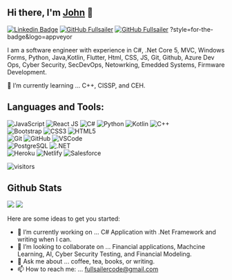 ## Hi there, I'm [John](https://github.com/Fullsailer) 👋

[![Linkedin Badge](https://img.shields.io/badge/LinkedIn-0077B5?style=for-the-badge&logo=linkedin&logoColor=white&link=https://www.linkedin.com/in/john-flynn-499358156)](https://linkedin.com/in/john-flynn-499358156)
[![GitHub Fullsailer](https://img.shields.io/github/followers/Fullsailer?label=follow&style=social)](https://github.com/Fullsailer)
[![GitHub Fullsailer](https://img.shields.io/github/followers/Fullsailer?style=for-the-badge&logo=social)](https://github.com/Fullsailer)
?style=for-the-badge&logo=appveyor	


I am a software engineer with experience in C#, .Net Core 5, MVC, Windows Forms, Python, Java,Kotlin, Flutter, Html, CSS, JS, Git, Github, Azure Dev Ops, Cyber Security, SecDevOps, Netowrking, Emedded Systems, Firmware Development.

🌱 I’m currently learning ... C++, CISSP, and CEH.  
  
  

## Languages and Tools:
  ![JavaScript](https://img.shields.io/badge/-JavaScript-black?style=flat-square&logo=javascript)
  ![React JS](https://img.shields.io/badge/-ReactJS-black?style=flat-square&logo=react)
  ![C#](https://img.shields.io/badge/-C%23-007ACC?style=flat-square&logo=c-sharp)
  ![Python](https://img.shields.io/badge/-Python-white?style=flat-square&logo=Python)
  ![Kotlin](https://img.shields.io/badge/-Kotlin-purple?style=flat-square&logo=Kotlin)
  ![C++](https://img.shields.io/badge/-C++-blue?style=flat-square&logo=C++)
<br>
  ![Bootstrap](https://img.shields.io/badge/-Bootstrap-563D7C?style=flat-square&logo=bootstrap)
  ![CSS3](https://img.shields.io/badge/-CSS3-1572B6?style=flat-square&logo=css3)
  ![HTML5](https://img.shields.io/badge/-HTML5-E34F26?style=flat-square&logo=html5&logoColor=white)
<br>
  ![Git](https://img.shields.io/badge/-Git-black?style=flat-square&logo=git)
  ![GitHub](https://img.shields.io/badge/-GitHub-181717?style=flat-square&logo=github)
  ![VSCode](https://img.shields.io/badge/-VS_Code-007ACC?style=flat-square&logo=visual-studio-code)
<br>
![PostgreSQL](https://img.shields.io/badge/PostgreSQL-316192?style=for-the-badge&logo=postgresql&logoColor=white)
![.NET](https://img.shields.io/badge/.NET-512BD4?style=for-the-badge&logo=dotnet&logoColor=white)
<br>
![Heroku](https://img.shields.io/badge/Heroku-430098?style=for-the-badge&logo=heroku&logoColor=white)
![Netlify](https://img.shields.io/badge/Netlify-00C7B7?style=for-the-badge&logo=netlify&logoColor=white)
![Salesforce](https://img.shields.io/badge/Salesforce-00A1E0?style=for-the-badge&logo=Salesforce&logoColor=white)

![visitors](https://komarev.com/ghpvc/?username=Fullsailer&color=brightgreen)

## Github Stats
<img src="https://github-readme-stats.vercel.app/api?username=Fullsailer&theme=vue&hide_title=true&hide_border=true&show_icons=true&count_private=true&hide=stars,issues" > 
<img src="https://github-readme-stats.vercel.app/api/top-langs/?username=Fullsailer&layout=compact&theme=vue&hide_title=true&hide_border=true" >

Here are some ideas to get you started:

- 🔭 I’m currently working on ... C# Application with .Net Framework and writing when I can. 
- 👯 I’m looking to collaborate on ... Financial applications, Machcine Learning, AI, Cyber Security Testing, and Financial Modeling.
- 💬 Ask me about ... coffee, tea, books, or writing.
- 📫 How to reach me: ... fullsailercode@gmail.com 

<!--
**Fullsailer/Fullsailer** is a ✨ _special_ ✨ repository because its `README.md` (this file) appears on your GitHub profile.
![React Native](https://img.shields.io/badge/-ReactNative-black?style=flat-square&logo=react)
  ![Nodejs](https://img.shields.io/badge/-NodeJS-black?style=flat-square&logo=Node.js)
  ![MongoDB](https://img.shields.io/badge/-MongoDB-black?style=flat-square&logo=mongodb)
  ![Express](https://img.shields.io/badge/-Express-black?style=flat-square&logo=express)


-->
